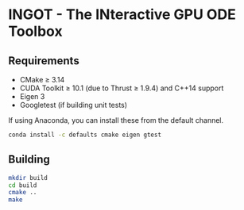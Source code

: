 # INGOT - The INteractive GPU ODE Toolbox

## Requirements

* CMake ≥ 3.14
* CUDA Toolkit ≥ 10.1 (due to Thrust ≥ 1.9.4) and C++14 support
* Eigen 3
* Googletest (if building unit tests)

If using Anaconda, you can install these from the default channel.
```bash
conda install -c defaults cmake eigen gtest
```

## Building

```bash
mkdir build
cd build
cmake ..
make
```
